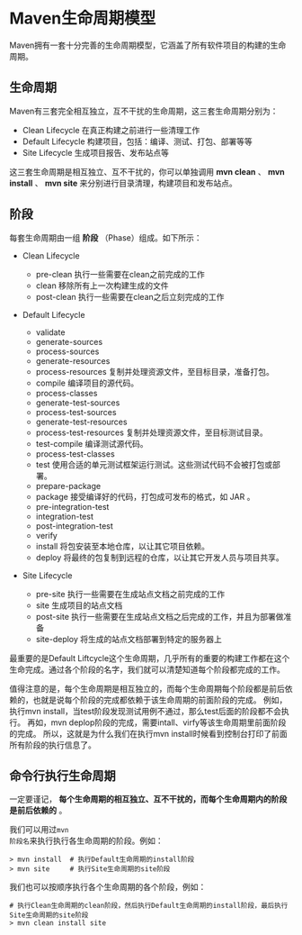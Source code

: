 Maven生命周期模型
=============

Maven拥有一套十分完善的生命周期模型，它涵盖了所有软件项目的构建的生命周期。
  
生命周期
------------
Maven有三套完全相互独立，互不干扰的生命周期，这三套生命周期分别为：

* Clean Lifecycle    在真正构建之前进行一些清理工作
* Default Lifecycle  构建项目，包括：编译、测试、打包、部署等等
* Site Lifecycle     生成项目报告、发布站点等

这三套生命周期是相互独立、互不干扰的，你可以单独调用 **mvn clean** 、 **mvn install** 、 **mvn site** 来分别进行目录清理，构建项目和发布站点。

阶段
-------------
每套生命周期由一组 **阶段** （Phase）组成。如下所示：

* Clean Lifecycle    
  - pre-clean          执行一些需要在clean之前完成的工作
  - clean              移除所有上一次构建生成的文件
  - post-clean         执行一些需要在clean之后立刻完成的工作

* Default Lifecycle  
  - validate
  - generate-sources
  - process-sources
  - generate-resources
  - process-resources     复制并处理资源文件，至目标目录，准备打包。
  - compile     编译项目的源代码。
  - process-classes
  - generate-test-sources 
  - process-test-sources 
  - generate-test-resources
  - process-test-resources     复制并处理资源文件，至目标测试目录。
  - test-compile     编译测试源代码。
  - process-test-classes
  - test     使用合适的单元测试框架运行测试。这些测试代码不会被打包或部署。
  - prepare-package
  - package     接受编译好的代码，打包成可发布的格式，如 JAR 。
  - pre-integration-test
  - integration-test
  - post-integration-test
  - verify
  - install     将包安装至本地仓库，以让其它项目依赖。
  - deploy     将最终的包复制到远程的仓库，以让其它开发人员与项目共享。

* Site Lifecycle  
  - pre-site          执行一些需要在生成站点文档之前完成的工作
  - site              生成项目的站点文档
  - post-site         执行一些需要在生成站点文档之后完成的工作，并且为部署做准备
  - site-deploy       将生成的站点文档部署到特定的服务器上


最重要的是Default Liftcycle这个生命周期，几乎所有的重要的构建工作都在这个生命完成。通过各个阶段的名字，我们就可以清楚知道每个阶段都完成的工作。

值得注意的是，每个生命周期是相互独立的，而每个生命周期每个阶段都是前后依赖的，也就是说每个阶段的完成都依赖于该生命周期的前面阶段的完成。
例如，执行mvn install，当test阶段发现测试用例不通过，那么test后面的阶段都不会执行。
再如，mvn deplop阶段的完成，需要intall、virfy等该生命周期里前面阶段的完成。
所以，这就是为什么我们在执行mvn install时候看到控制台打印了前面所有阶段的执行信息了。

命令行执行生命周期
-----------------
一定要谨记， **每个生命周期的相互独立、互不干扰的，而每个生命周期内的阶段是前后依赖的** 。

我们可以用过<code>mvn 阶段名</code>来执行执行各生命周期的阶段。例如：

```maven
> mvn install  # 执行Default生命周期的install阶段
> mvn site     # 执行Site生命周期的site阶段
```

我们也可以按顺序执行各个生命周期的各个阶段，例如：

```
# 执行Clean生命周期的clean阶段，然后执行Default生命周期的install阶段，最后执行Site生命周期的site阶段
> mvn clean install site
```

